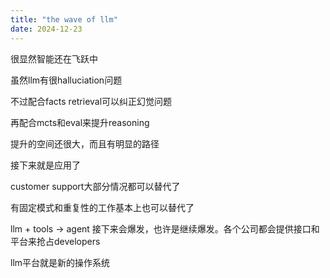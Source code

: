 ```yaml
---
title: "the wave of llm"
date: 2024-12-23
---
```


很显然智能还在飞跃中

虽然llm有很halluciation问题

不过配合facts retrieval可以纠正幻觉问题

再配合mcts和eval来提升reasoning

提升的空间还很大，而且有明显的路径

接下来就是应用了

customer support大部分情况都可以替代了

有固定模式和重复性的工作基本上也可以替代了

llm + tools -&gt; agent 接下来会爆发，也许是继续爆发。各个公司都会提供接口和平台来抢占developers

llm平台就是新的操作系统
